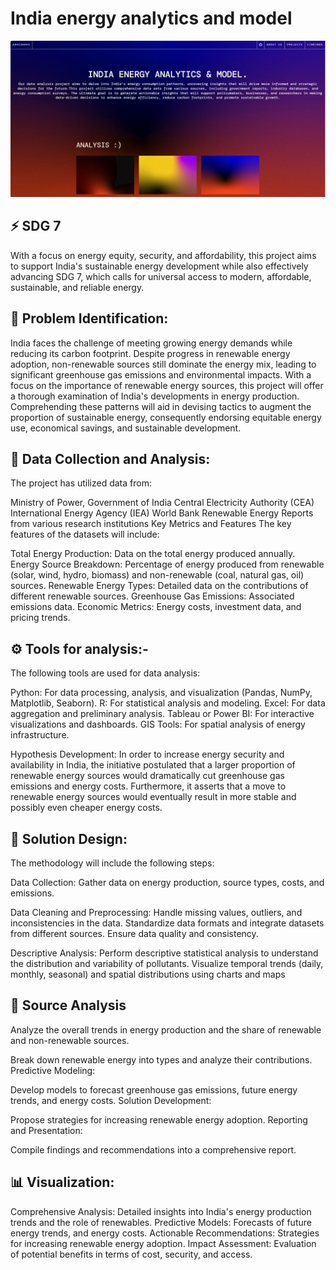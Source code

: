# India energy analytics and model

![Developer Portfolio](img/anveshaks.png)


## ⚡️ SDG 7

With a focus on energy equity, security, and affordability, this project aims to support India's sustainable energy development while also effectively advancing SDG 7, which calls for universal access to modern, affordable, sustainable, and reliable energy.

## 🔎 Problem Identification: 
India faces the challenge of meeting growing energy demands while reducing its carbon footprint. Despite progress in renewable energy adoption, non-renewable sources still dominate the energy mix, leading to significant greenhouse gas emissions and environmental impacts. With a focus on the importance of renewable energy sources, this project will offer a thorough examination of India's developments in energy production. Comprehending these patterns will aid in devising tactics to augment the proportion of sustainable energy, consequently endorsing equitable energy use, economical savings, and sustainable development.


## 📒 Data Collection and Analysis:
 The project has utilized data from:

Ministry of Power, Government of India
Central Electricity Authority (CEA)
International Energy Agency (IEA)
World Bank
Renewable Energy Reports from various research institutions
Key Metrics and Features
The key features of the datasets will include:

Total Energy Production: Data on the total energy produced annually.
Energy Source Breakdown: Percentage of energy produced from renewable (solar, wind, hydro, biomass) and non-renewable (coal, natural gas, oil) sources.
Renewable Energy Types: Detailed data on the contributions of different renewable sources.
Greenhouse Gas Emissions: Associated emissions data.
Economic Metrics: Energy costs, investment data, and pricing trends.

## ⚙️ Tools for analysis:-
The following tools are used for data analysis:

Python: For data processing, analysis, and visualization (Pandas, NumPy, Matplotlib, Seaborn).
R: For statistical analysis and modeling.
Excel: For data aggregation and preliminary analysis.
Tableau or Power BI: For interactive visualizations and dashboards.
GIS Tools: For spatial analysis of energy infrastructure.


Hypothesis Development: 
In order to increase energy security and availability in India, the initiative postulated that a larger proportion of renewable energy sources would dramatically cut greenhouse gas emissions and energy costs. Furthermore, it asserts that a move to renewable energy sources would eventually result in more stable and possibly even cheaper energy costs.

## 🧪 Solution Design: 
The methodology will include the following steps:

Data Collection:
Gather data on energy production, source types, costs, and emissions.

Data Cleaning and Preprocessing:
Handle missing values, outliers, and inconsistencies in the data.
Standardize data formats and integrate datasets from different sources.
Ensure data quality and consistency.

Descriptive Analysis:
Perform descriptive statistical analysis to understand the distribution and variability of pollutants.
Visualize temporal trends (daily, monthly, seasonal) and spatial distributions using charts and maps

## 📂 Source Analysis 
Analyze the overall trends in energy production and the share of renewable and non-renewable sources.

Break down renewable energy into types and analyze their contributions.
Predictive Modeling:

Develop models to forecast greenhouse gas emissions, future energy trends, and energy costs.
Solution Development:

Propose strategies for increasing renewable energy adoption.
Reporting and Presentation:

Compile findings and recommendations into a comprehensive report.


## 📊 Visualization:
Comprehensive Analysis: Detailed insights into India's energy production trends and the role of renewables.
Predictive Models: Forecasts of future energy trends, and energy costs.
Actionable Recommendations: Strategies for increasing renewable energy adoption.
Impact Assessment: Evaluation of potential benefits in terms of cost, security, and access.
